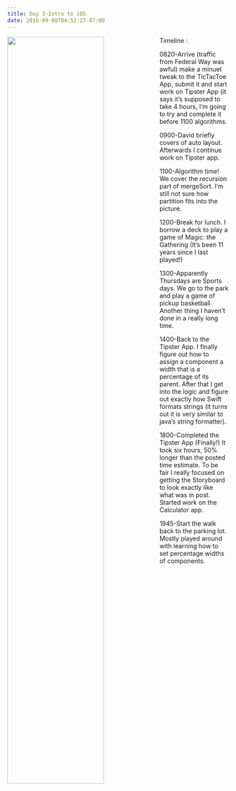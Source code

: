 ```yaml
---
title: Day 3-Intro to iOS
date: 2016-09-08T04:52:27-07:00
---
```

<img style="float: left; margin:0 1em 1em 0; width: 66%" src="/img/blog/day3.jpg"/>

Timeline:

0820-Arrive (traffic from Federal Way was awful) make a minuet tweak to the TicTacToe App, submit it and start work on Tipster App (it says it’s supposed to take 4 hours, I’m going to try and complete it before 1100 algorithms.

0900-David briefly covers of auto layout. Afterwards I continue work on Tipster app.

1100-Algorithm time! We cover the recursion part of mergeSort.  I’m still not sure how partition fits into the picture.

1200-Break for lunch.  I borrow a deck to play a game of Magic: the Gathering (It’s been 11 years since I last played!)

1300-Apparently Thursdays are Sports days.  We go to the park and play a game of pickup basketball.  Another thing I haven’t done in a really long time.

1400-Back to the Tipster App.  I finally figure out how to assign a component a width that is a percentage of its parent.  After that I get into the logic and figure out exactly how Swift formats strings (it turns out it is very similar to java’s string formatter).  

1800-Completed the Tipster App (Finally!)  It took six hours, 50% longer than the posted time estimate. To be fair I really focused on getting the Storyboard to look exactly like what was in post.  Started work on the Calculator app.

1945-Start the walk back to the parking lot.  Mostly played around with learning how to set percentage widths of components.
